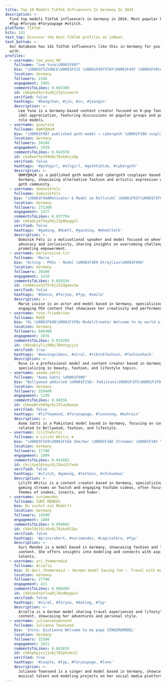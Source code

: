 ```yaml
---
title: Top 10 Models TikTok Influencers In Germany In 2024
description: >-
  Find top models TikTok influencers in Germany in 2024. Most popular hashtags:
  #fyp #foryou #foryoupage #stitch.
platform: TikTok
hits: 141
text_top: Discover the best TikTok profiles on inBeat.
text_bottom: >-
  Our database has 141 TikTok influencers like this in Germany for you to work
  with.
profiles:
  - username: lee_yuna_98
    fullname: "Lee Yuna\U0001F497"
    bio: "\U0001F525ONCE\U0001F525 \U0001F497STAY\U0001F497 \U0001F49CARMY\U0001F49C Role model=\U0001F525Sana\U0001F525(Twice)"
    location: Germany
    followers: 2166
    engagement: 2965
    commentsToLikes: 0.063386
    id: ckbq4wd5ur4io0j23y1zoaork
    verified: false
    hashtags: '#bangchan, #jin, #in, #jeongin'
    description: >-
      Lee Yuna is a Germany-based content creator focused on K-pop fandom and
      idol appreciation, featuring discussions on popular groups and personal
      role models.
  - username: quayraza
    fullname: QɄ₳ɎⱤ₳Ⱬ₳
    bio: "\U0001F987 published goth model ☣️ cybergoth \U0001F380 cosplayer \U0001F3F3️‍\U0001F308⛸️\U0001F3AE don't like spam \U0001F5A4"
    location: Germany
    followers: 24100
    engagement: 1939
    commentsToLikes: 0.042978
    id: cka0oef5e3h9e0i78s6dnjs8p
    verified: false
    hashtags: '#gothgirl, #altgirl, #gothtiktok, #cybergoth'
    description: >-
      QɄ₳ɎⱤ₳Ⱬ₳ is a published goth model and cybergoth cosplayer based in
      Germany, showcasing alternative fashion and artistic expression within the
      goth community.
  - username: dominikfels
    fullname: dominikfels
    bio: "\U0001F4AAMotivator & Model im Rollstuhl \U0001F937\U0001F3FC..irgendwie alles behhindert! #WHEELTALK♿️"
    location: Germany
    followers: 271300
    engagement: 1477
    commentsToLikes: 0.037794
    id: ckbadcye75oyh0j23p0myggxl
    verified: false
    hashtags: '#gaming, #duett, #gaiming, #wheeltalk'
    description: >-
      Dominik Fels is a motivational speaker and model focused on wheelchair
      advocacy and inclusivity, sharing insights on overcoming challenges and
      promoting empowerment.
  - username: marielouise.lit
    fullname: 'Marie '
    bio: "Acting · POVs · Model \U0001F4E9 @treylius\U0001F49A"
    location: Germany
    followers: 39100
    engagement: 1418
    commentsToLikes: 0.056594
    id: ckd66ixx5375r0j231dgaov3w
    verified: false
    hashtags: '#dance, #foryou, #fyp, #smile'
    description: >-
      Marie Louise is an actor and model based in Germany, specializing in
      engaging POV content that showcases her creativity and performance skills.
  - username: rose.friederike
    fullname: ROSE
    bio: "Hi \U0001F64B\U0001F3FB‍♀️ Model/Creator Welcome to my world of Beauty✨ \U0001F48C rose@labs.management"
    location: Germany
    followers: 686400
    engagement: 1876
    commentsToLikes: 0.019209
    id: ck8vubiylijd00j784ntgsjco
    verified: true
    hashtags: '#waxingvideos, #viral, #tiktokfashion, #fashionhack'
    description: >-
      Rose is a professional model and content creator based in Germany,
      specializing in beauty, fashion, and lifestyle topics.
  - username: aasma.satti
    fullname: "Asma Satti \U0001F90D"
    bio: "Bollywood addicted \U0001F31A✅ Pakistani\U0001F1F5\U0001F1F0❤️\U0001F1E9\U0001F1EA Model\U0001F90D \U0001F48D\U0001F510❤️"
    location: Germany
    followers: 558400
    engagement: 1299
    commentsToLikes: 0.04556
    id: ckbwa8tsh03gr0j23lay8wxaa
    verified: false
    hashtags: '#liftmymood, #foryoupage, #lovesong, #bahrain'
    description: >-
      Asma Satti is a Pakistani model based in Germany, focusing on content
      related to Bollywood, fashion, and lifestyle.
  - username: lilithwhitic
    fullname: ❄ Lilith Whitic ❄
    bio: "\U0001F1E9\U0001F1EA She/her \U0001F3AE Streamer \U0001F3A5 Youtube \U0001F4F8 Model"
    location: Germany
    followers: 17700
    engagement: 1009
    commentsToLikes: 0.041682
    id: ckcjtpel6ieyi0j23ou2tfx4e
    verified: false
    hashtags: '#stitch, #gaming, #tattoos, #chihuahua'
    description: >-
      Lilith Whitic is a content creator based in Germany, specializing in
      gaming streams on Twitch and engaging YouTube videos, often focusing on
      themes of snakes, insects, and humor.
  - username: surimendes
    fullname: SURI MENDES
    bio: Du suchst ein Model?⬇️
    location: Germany
    followers: 14500
    engagement: 1084
    commentsToLikes: 0.058665
    id: ck8nl9s35iz6v0j78zku012pc
    verified: false
    hashtags: '#prinzrobert, #surimendes, #capitalbra, #fyp'
    description: >-
      Suri Mendes is a model based in Germany, showcasing fashion and lifestyle
      content. She offers insights into modeling and connects with aspiring
      talents.
  - username: ari_themermaid
    fullname: Ariella
    bio: IG @ari_themermaid ✨ German model having fun ✨ Travel with me.
    location: Germany
    followers: 27700
    engagement: 421
    commentsToLikes: 0.080499
    id: ck81swfnatlnw0j78vd0ypp2v
    verified: false
    hashtags: '#viral, #foryou, #dating, #fyp'
    description: >-
      Ariella is a German model sharing travel experiences and lifestyle
      content, showcasing her adventures and personal style.
  - username: juliannatownsend
    fullname: Julianna Townsend
    bio: 'Insta: @julianna Welcome to my page SINGER&MODEL'
    location: Germany
    followers: 15300
    engagement: 1021
    commentsToLikes: 0.063819
    id: ck8hphpjvzj1v0j783yhs0n1l
    verified: true
    hashtags: '#couple, #fyp, #foryoupage, #love'
    description: >-
      Julianna Townsend is a singer and model based in Germany, showcasing her
      musical talent and modeling projects on her social media platforms.
---
```


